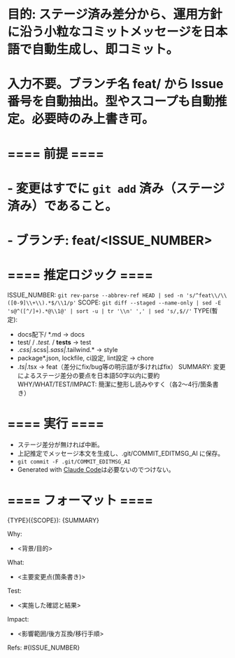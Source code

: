 # 目的: ステージ済み差分から、運用方針に沿う小粒なコミットメッセージを日本語で自動生成し、即コミット。
# 入力不要。ブランチ名 feat/<ISSUE> から Issue 番号を自動抽出。型やスコープも自動推定。必要時のみ上書き可。

# ==== 前提 ====
# - 変更はすでに `git add` 済み（ステージ済み）であること。
# - ブランチ: feat/<ISSUE_NUMBER>

# ==== 推定ロジック ====
ISSUE_NUMBER: `git rev-parse --abbrev-ref HEAD | sed -n 's/^feat\\/\\([0-9]\\+\\).*$/\\1/p'`
SCOPE: `git diff --staged --name-only | sed -E 's@^([^/]+).*@\\1@' | sort -u | tr '\\n' ',' | sed 's/,$//'`
TYPE(暫定):
  - docs配下/ *.md → docs
  - test/ / *.test.* / __tests__ → test
  - *.css|*.scss|*.sass|*.tailwind.* → style
  - package*.json, lockfile, ci設定, lint設定 → chore
  - *.ts|*.tsx → feat（差分にfix/bug等の明示語が多ければfix）
SUMMARY: 変更によるステージ差分の要点を日本語50字以内に要約
WHY/WHAT/TEST/IMPACT: 簡潔に整形し読みやすく（各2〜4行/箇条書き）

# ==== 実行 ====
- ステージ差分が無ければ中断。
- 上記推定でメッセージ本文を生成し、.git/COMMIT_EDITMSG_AI に保存。
- `git commit -F .git/COMMIT_EDITMSG_AI`
- Generated with [Claude Code](https://claude.ai/code)は必要ないのでつけない。

# ==== フォーマット ====
{TYPE}({SCOPE}): {SUMMARY}

Why:
- <背景/目的>

What:
- <主要変更点(箇条書き)>

Test:
- <実施した確認と結果>

Impact:
- <影響範囲/後方互換/移行手順>

Refs: #{ISSUE_NUMBER}

